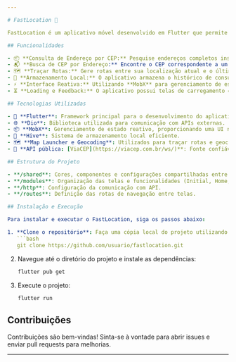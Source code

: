 ```yaml
---

# FastLocation 📍

FastLocation é um aplicativo móvel desenvolvido em Flutter que permite realizar consultas de endereços a partir de um CEP, além de buscar CEPs com base em endereços completos ou parciais. O aplicativo foi projetado para a empresa **FastDelivery**, que busca otimizar suas entregas, facilitando a consulta rápida de endereços e reduzindo atrasos causados por informações incorretas.

## Funcionalidades

- 📦 **Consulta de Endereço por CEP:** Pesquise endereços completos inserindo um CEP. Por exemplo, ao digitar `01001-000`, você receberá "Praça da Sé, São Paulo, SP".
- 📬 **Busca de CEP por Endereço:** Encontre o CEP correspondente a um endereço parcial ou completo. Exemplo: ao inserir "Avenida Paulista, São Paulo", o aplicativo retornará o(s) CEP(s) associado(s).
- 🗺️ **Traçar Rotas:** Gere rotas entre sua localização atual e o último endereço consultado. Se você consultou um endereço em "Rua XV de Novembro", pode traçar uma rota até lá facilmente.
- 💾 **Armazenamento Local:** O aplicativo armazena o histórico de consultas de endereços para acessos futuros, permitindo que você veja suas buscas anteriores.
- ⚡ **Interface Reativa:** Utilizando **MobX** para gerenciamento de estado, o aplicativo oferece uma experiência fluida e responsiva.
- ⏳ **Loading e Feedback:** O aplicativo possui telas de carregamento e mensagens amigáveis que informam o usuário quando não há resultados disponíveis.

## Tecnologias Utilizadas

- 🚀 **Flutter**: Framework principal para o desenvolvimento do aplicativo.
- 🌐 **Dio**: Biblioteca utilizada para comunicação com APIs externas.
- 📦 **MobX**: Gerenciamento de estado reativo, proporcionando uma UI responsiva.
- 💾 **Hive**: Sistema de armazenamento local eficiente.
- 🗺️ **Map Launcher e Geocoding**: Utilizados para traçar rotas e geocodificação de endereços.
- 🔗 **API pública: [ViaCEP](https://viacep.com.br/ws/)**: Fonte confiável para consulta de endereços e CEPs.

## Estrutura do Projeto

- **/shared**: Cores, componentes e configurações compartilhadas entre módulos.
- **/modules**: Organização das telas e funcionalidades (Initial, Home, History).
- **/http**: Configuração da comunicação com API.
- **/routes**: Definição das rotas de navegação entre telas.

## Instalação e Execução

Para instalar e executar o FastLocation, siga os passos abaixo:

1. **Clone o repositório**: Faça uma cópia local do projeto utilizando o comando:
   ```bash
   git clone https://github.com/usuario/fastlocation.git
   ```
2. Navegue até o diretório do projeto e instale as dependências:
   ```bash
   flutter pub get
   ```
3. Execute o projeto:
   ```bash
   flutter run
   ```

## Contribuições

Contribuições são bem-vindas! Sinta-se à vontade para abrir issues e enviar pull requests para melhorias.

---
```


